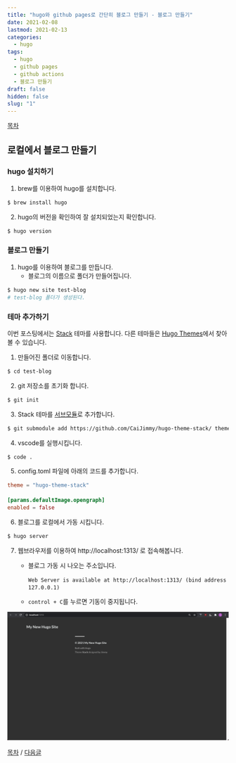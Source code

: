 ```yaml
---
title: "hugo와 github pages로 간단히 블로그 만들기 - 블로그 만들기"
date: 2021-02-08
lastmod: 2021-02-13
categories:
  - hugo
tags:
  - hugo
  - github pages
  - github actions
  - 블로그 만들기
draft: false
hidden: false
slug: "1"
---
```


[목차](../index)

## 로컬에서 블로그 만들기

### hugo 설치하기

1. brew를 이용하여 hugo를 설치합니다.

```bash
$ brew install hugo
```

2. hugo의 버전을 확인하여 잘 설치되었는지 확인합니다.

```bash
$ hugo version
```

### 블로그 만들기

1. hugo를 이용하여 블로그를 만듭니다.
   - 블로그의 이름으로 폴더가 만들어집니다.

```bash
$ hugo new site test-blog
# test-blog 폴더가 생성된다.
```

### 테마 추가하기

이번 포스팅에서는 [Stack](https://themes.gohugo.io/hugo-theme-stack/) 테마를 사용합니다. 다른 테마들은 [Hugo Themes](https://themes.gohugo.io/)에서 찾아볼 수 있습니다.

1. 만들어진 폴더로 이동합니다.

```bash
$ cd test-blog
```

2. git 저장소를 초기화 합니다.

```bash
$ git init
```

3. Stack 테마를 [서브모듈](https://git-scm.com/book/ko/v2/Git-%EB%8F%84%EA%B5%AC-%EC%84%9C%EB%B8%8C%EB%AA%A8%EB%93%88)로 추가합니다.

```bash
$ git submodule add https://github.com/CaiJimmy/hugo-theme-stack/ themes/hugo-theme-stack
```

4. vscode를 실행시킵니다.

```bash
$ code .
```

5. config.toml 파일에 아래의 코드를 추가합니다.

```toml
theme = "hugo-theme-stack"

[params.defaultImage.opengraph]
enabled = false
```

6. 블로그를 로컬에서 가동 시킵니다.

```bash
$ hugo server
```

7. 웹브라우저를 이용하여 http://localhost:1313/ 로 접속해봅니다.
   - 블로그 가동 시 나오는 주소입니다.
    
     `Web Server is available at http://localhost:1313/ (bind address 127.0.0.1)`

   - `control + C`를 누르면 기동이 중지됩니다.

![](1.png)

[목차](../index) / [다음글](../2)
